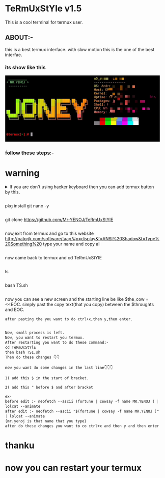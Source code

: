 # TeRmUxStYle v1.5
This is a cool terminal for termux user. 
## ABOUT:-
this is a best termux interface. with slow motion this is the one of the best interfae.
### its show like this
![](image.jpeg)
### follow these steps:-
# warning
<details>
<summary> If you are don't using hacker keyboard then you can add termux button by this. 
</summary>
<pre>
Do these steps
1. pkg install nano -y
2. nano j
3. past this command:-
Bano="mkdir"
echo ""
$Bano /$HOME/.termux
echo "extra-keys = [['/','cd','$','*','UP','chmod','pkg install'],['exit','CTRL','bash','LEFT','DOWN','RIGHT','y']]" >> $HOME/.termux/termux.properties
clear
4. Then, ctrl+x, then y, then enter. 
5. Last step, bash j
</details>
</pre>





```
```
pkg install git nano -y
```
```
git clone https://github.com/Mr-YENOJ/TeRmUxStYlE
```
```
now,exit from termux and go to this website http://patorjk.com/software/taag/#p=display&f=ANSI%20Shadow&t=Type%20Something%20
type your name and copy all 
```
```
now came back to termux and cd TeRmUxStYlE
```
```
ls
```
```
bash TS.sh
```
```
now you can see a new screen and the starting line be like $the_cow = <<EOC. simply past the copy text(that you copy) between the $throughts and EOC.
```
after pasting the you want to do ctrl+x,then y,then enter.
```
```
```
```
Now, small process is left. 
Now, you want to restart you termux. 
After restarting you want to do these command:-
cd TeRmUxStYlE
then bash TS1.sh
Then do these changes 👇👇
```
```
now you want do some changes in the last line👇👇👇 
```
```
1) add this $ in the start of bracket.
```
```
2) add this " before $ and after bracket
```
```
ex- 
before edit :- neofetch --ascii (fortune | cowsay -f name MR.YENOJ ) | lolcat --animate
after edit :- neofetch --ascii "$(fortune | cowsay -f name MR.YENOJ )" | lolcat --animate
{mr.yenoj is that name that you type}
after do these changes you want to co ctrl+x and then y and then enter
```

# thanku
# now you can restart your termux
 
